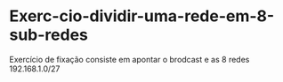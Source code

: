 # Exerc-cio-dividir-uma-rede-em-8-sub-redes
Exercício de fixação consiste em apontar o brodcast e as 8 redes 192.168.1.0/27
